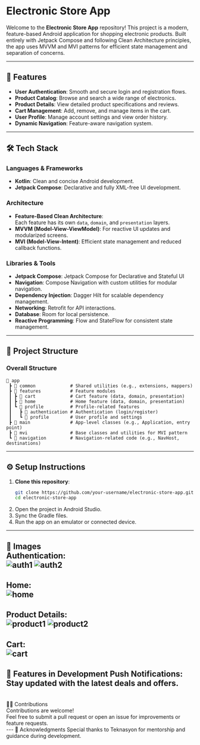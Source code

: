 # Electronic Store App

Welcome to the **Electronic Store App** repository! This project is a modern, feature-based Android application for shopping electronic products. Built entirely with Jetpack Compose and following Clean Architecture principles, the app uses MVVM and MVI patterns for efficient state management and separation of concerns.

---

## 📱 Features

- **User Authentication**: Smooth and secure login and registration flows.
- **Product Catalog**: Browse and search a wide range of electronics.
- **Product Details**: View detailed product specifications and reviews.
- **Cart Management**: Add, remove, and manage items in the cart.
- **User Profile**: Manage account settings and view order history.
- **Dynamic Navigation**: Feature-aware navigation system.

---

## 🛠️ Tech Stack

### **Languages & Frameworks**
- **Kotlin**: Clean and concise Android development.
- **Jetpack Compose**: Declarative and fully XML-free UI development.

### **Architecture**
- **Feature-Based Clean Architecture**:  
  Each feature has its own `data`, `domain`, and `presentation` layers.
- **MVVM (Model-View-ViewModel)**: For reactive UI updates and modularized screens.
- **MVI (Model-View-Intent)**: Efficient state management and reduced callback functions.

### **Libraries & Tools**
- **Jetpack Compose**: Jetpack Compose for Declarative and Stateful UI
- **Navigation**: Compose Navigation with custom utilities for modular navigation.
- **Dependency Injection**: Dagger Hilt for scalable dependency management.
- **Networking**: Retrofit for API interactions.
- **Database**: Room for local persistence.
- **Reactive Programming**: Flow and StateFlow for consistent state management.

---

## 📂 Project Structure

### Overall Structure

```plaintext
📂 app
 ┣ 📂 common             # Shared utilities (e.g., extensions, mappers)
 ┣ 📂 features           # Feature modules
 ┃ ┣ 📂 cart             # Cart feature (data, domain, presentation)
 ┃ ┣ 📂 home             # Home feature (data, domain, presentation)
 ┃ ┗ 📂 profile          # Profile-related features
 ┃   ┣ 📂 authentication # Authentication (login/register)
 ┃   ┗ 📂 profile        # User profile and settings
 ┣ 📂 main               # App-level classes (e.g., Application, entry point)
 ┣ 📂 mvi                # Base classes and utilities for MVI pattern
 ┗ 📂 navigation         # Navigation-related code (e.g., NavHost, destinations)
```
---
## ⚙️ Setup Instructions

1. **Clone this repository**:
   ```bash
   git clone https://github.com/your-username/electronic-store-app.git
   cd electronic-store-app
2. Open the project in Android Studio.
3. Sync the Gradle files.
4. Run the app on an emulator or connected device.

---
🌟 Images
<br>
Authentication: 
<br>
![auth1](https://github.com/user-attachments/assets/85b0679d-dd46-4333-b276-a77b0a1102e0)
![auth2](https://github.com/user-attachments/assets/8ff3d7af-3ce4-4a64-a7b7-a00454d630e3)
<br>
---
Home:
<br>
![home](https://github.com/user-attachments/assets/9ff97b50-aa98-4862-80ba-a5d47c72579d)
<br>
---
Product Details:
<br>
![product1](https://github.com/user-attachments/assets/a55030db-2a6c-4069-b8f5-2a03a7ff1256)
![product2](https://github.com/user-attachments/assets/10eae111-692d-4395-8cff-4a5839ece837)
<br>
---
Cart:
<br>
![cart](https://github.com/user-attachments/assets/f7d983b7-9f96-4c9f-8cff-3d928a3ed4ce)
---
🚀 Features in Development
Push Notifications: Stay updated with the latest deals and offers.
<br>
---
<br>
👨‍💻 Contributions
<br>
Contributions are welcome! 
<br>
Feel free to submit a pull request or open an issue for improvements or feature requests.
<br>
---
🙌 Acknowledgments
Special thanks to Teknasyon for mentorship and guidance during development.
